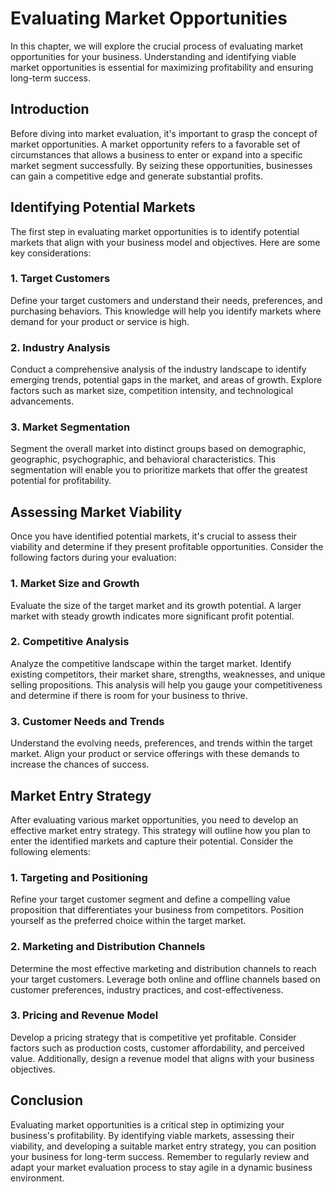 Evaluating Market Opportunities
========================================

In this chapter, we will explore the crucial process of evaluating market opportunities for your business. Understanding and identifying viable market opportunities is essential for maximizing profitability and ensuring long-term success.

Introduction
------------

Before diving into market evaluation, it's important to grasp the concept of market opportunities. A market opportunity refers to a favorable set of circumstances that allows a business to enter or expand into a specific market segment successfully. By seizing these opportunities, businesses can gain a competitive edge and generate substantial profits.

Identifying Potential Markets
-----------------------------

The first step in evaluating market opportunities is to identify potential markets that align with your business model and objectives. Here are some key considerations:

### 1. Target Customers

Define your target customers and understand their needs, preferences, and purchasing behaviors. This knowledge will help you identify markets where demand for your product or service is high.

### 2. Industry Analysis

Conduct a comprehensive analysis of the industry landscape to identify emerging trends, potential gaps in the market, and areas of growth. Explore factors such as market size, competition intensity, and technological advancements.

### 3. Market Segmentation

Segment the overall market into distinct groups based on demographic, geographic, psychographic, and behavioral characteristics. This segmentation will enable you to prioritize markets that offer the greatest potential for profitability.

Assessing Market Viability
--------------------------

Once you have identified potential markets, it's crucial to assess their viability and determine if they present profitable opportunities. Consider the following factors during your evaluation:

### 1. Market Size and Growth

Evaluate the size of the target market and its growth potential. A larger market with steady growth indicates more significant profit potential.

### 2. Competitive Analysis

Analyze the competitive landscape within the target market. Identify existing competitors, their market share, strengths, weaknesses, and unique selling propositions. This analysis will help you gauge your competitiveness and determine if there is room for your business to thrive.

### 3. Customer Needs and Trends

Understand the evolving needs, preferences, and trends within the target market. Align your product or service offerings with these demands to increase the chances of success.

Market Entry Strategy
---------------------

After evaluating various market opportunities, you need to develop an effective market entry strategy. This strategy will outline how you plan to enter the identified markets and capture their potential. Consider the following elements:

### 1. Targeting and Positioning

Refine your target customer segment and define a compelling value proposition that differentiates your business from competitors. Position yourself as the preferred choice within the target market.

### 2. Marketing and Distribution Channels

Determine the most effective marketing and distribution channels to reach your target customers. Leverage both online and offline channels based on customer preferences, industry practices, and cost-effectiveness.

### 3. Pricing and Revenue Model

Develop a pricing strategy that is competitive yet profitable. Consider factors such as production costs, customer affordability, and perceived value. Additionally, design a revenue model that aligns with your business objectives.

Conclusion
----------

Evaluating market opportunities is a critical step in optimizing your business's profitability. By identifying viable markets, assessing their viability, and developing a suitable market entry strategy, you can position your business for long-term success. Remember to regularly review and adapt your market evaluation process to stay agile in a dynamic business environment.
